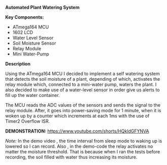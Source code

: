 **Automated Plant Watering System**

**Key Components:**
- ATmega164 MCU
- 1602 LCD
- Water Level Sensor
- Soil Moisture Sensor
- Relay Module
- Mini Water-Pump

**Description**

Using the ATmega164 MCU I decided to implement a self watering system that detects the soil moisture of a plant, depending of which, activates the relay module which, connected to a mini-water pump, waters the plant. I also decided to make use of a water-level sensor in order give us alerts to fill up the water container.

The MCU reads the ADC values of the sensors and sends the signal to the relay module. After, it goes into power-saving mode for 1 minute, when it is woken up by a counter which increments at each 1ms with the use of Timer2 Overflow ISR.


**DEMONSTRATION:** https://www.youtube.com/shorts/HQkldGFYNVA



_Note:_ In the demo video , the time interval from sleep mode to waking up is lowered so I can record. Also , in the demo-code the relay activates no matter the moisture threshold. That is because when I ran the tests before recording, the soil filled with water thus increasing its moisture. 


  
